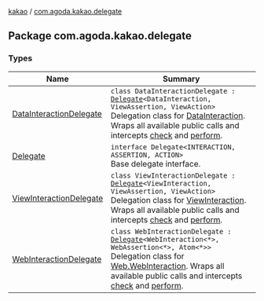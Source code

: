 [kakao](../index.md) / [com.agoda.kakao.delegate](./index.md)

## Package com.agoda.kakao.delegate

### Types

| Name | Summary |
|---|---|
| [DataInteractionDelegate](-data-interaction-delegate/index.md) | `class DataInteractionDelegate : `[`Delegate`](-delegate/index.md)`<DataInteraction, ViewAssertion, ViewAction>`<br>Delegation class for [DataInteraction](#). Wraps all available public calls and intercepts [check](-data-interaction-delegate/check.md) and [perform](-data-interaction-delegate/perform.md). |
| [Delegate](-delegate/index.md) | `interface Delegate<INTERACTION, ASSERTION, ACTION>`<br>Base delegate interface. |
| [ViewInteractionDelegate](-view-interaction-delegate/index.md) | `class ViewInteractionDelegate : `[`Delegate`](-delegate/index.md)`<ViewInteraction, ViewAssertion, ViewAction>`<br>Delegation class for [ViewInteraction](#). Wraps all available public calls and intercepts [check](-view-interaction-delegate/check.md) and [perform](-view-interaction-delegate/perform.md). |
| [WebInteractionDelegate](-web-interaction-delegate/index.md) | `class WebInteractionDelegate : `[`Delegate`](-delegate/index.md)`<WebInteraction<*>, WebAssertion<*>, Atom<*>>`<br>Delegation class for [Web.WebInteraction](#). Wraps all available public calls and intercepts [check](-web-interaction-delegate/check.md) and [perform](-web-interaction-delegate/perform.md). |
